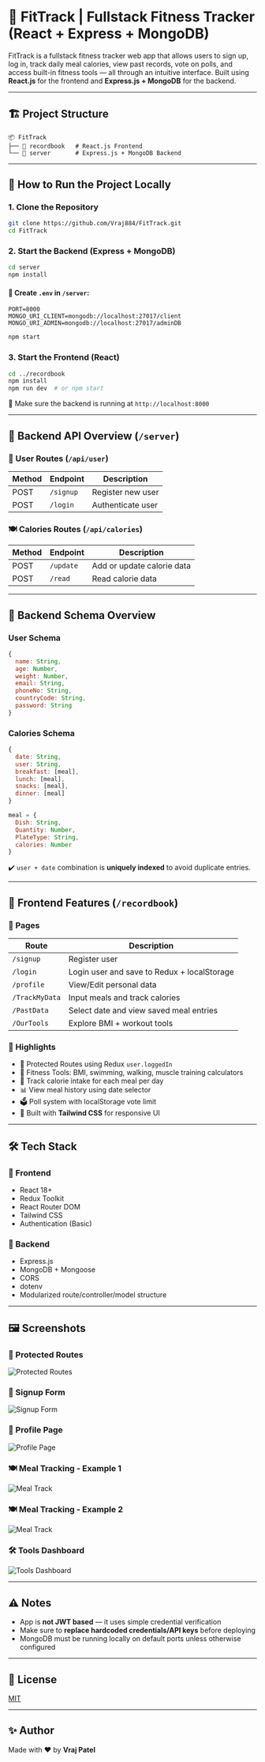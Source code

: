 # 🥗 FitTrack | Fullstack Fitness Tracker (React + Express + MongoDB)

FitTrack is a fullstack fitness tracker web app that allows users to sign up, log in, track daily meal calories, view past records, vote on polls, and access built-in fitness tools — all through an intuitive interface. Built using **React.js** for the frontend and **Express.js + MongoDB** for the backend.

---

## 🏗️ Project Structure

```
📦 FitTrack
├── 📁 recordbook   # React.js Frontend
└── 📁 server       # Express.js + MongoDB Backend
```

---

## 🚀 How to Run the Project Locally

### 1. Clone the Repository

```bash
git clone https://github.com/Vraj884/FitTrack.git
cd FitTrack
```

### 2. Start the Backend (Express + MongoDB)

```bash
cd server
npm install
```

#### 🔑 Create `.env` in `/server`:

```
PORT=8000
MONGO_URI_CLIENT=mongodb://localhost:27017/client
MONGO_URI_ADMIN=mongodb://localhost:27017/adminDB
```

```bash
npm start
```

### 3. Start the Frontend (React)

```bash
cd ../recordbook
npm install
npm run dev  # or npm start
```

📌 Make sure the backend is running at `http://localhost:8000`

---

## 🧩 Backend API Overview (`/server`)

### 👤 User Routes (`/api/user`)
| Method | Endpoint     | Description             |
|--------|--------------|-------------------------|
| POST   | `/signup`    | Register new user       |
| POST   | `/login`     | Authenticate user       |

### 🍽️ Calories Routes (`/api/calories`)
| Method | Endpoint     | Description                 |
|--------|--------------|-----------------------------|
| POST   | `/update`    | Add or update calorie data  |
| POST   | `/read`      | Read calorie data           |

---

## 🧠 Backend Schema Overview

### User Schema

```js
{
  name: String,
  age: Number,
  weight: Number,
  email: String,
  phoneNo: String,
  countryCode: String,
  password: String
}
```

### Calories Schema

```js
{
  date: String,
  user: String,
  breakfast: [meal],
  lunch: [meal],
  snacks: [meal],
  dinner: [meal]
}

meal = {
  Dish: String,
  Quantity: Number,
  PlateType: String,
  calories: Number
}
```

✔️ `user + date` combination is **uniquely indexed** to avoid duplicate entries.

---

## 🧠 Frontend Features (`/recordbook`)

### 📄 Pages

| Route         | Description                                 |
|---------------|---------------------------------------------|
| `/signup`     | Register user                               |
| `/login`      | Login user and save to Redux + localStorage |
| `/profile`    | View/Edit personal data                     |
| `/TrackMyData`| Input meals and track calories              |
| `/PastData`   | Select date and view saved meal entries     |
| `/OurTools`   | Explore BMI + workout tools                 |

### 📌 Highlights

- 🔐 Protected Routes using Redux `user.loggedIn`
- 🧠 Fitness Tools: BMI, swimming, walking, muscle training calculators
- 📅 Track calorie intake for each meal per day
- 📊 View meal history using date selector
- 🗳️ Poll system with localStorage vote limit
- 💅 Built with **Tailwind CSS** for responsive UI

---

## 🛠️ Tech Stack

### 🔧 Frontend

- React 18+
- Redux Toolkit
- React Router DOM
- Tailwind CSS
- Authentication (Basic)

### 🔧 Backend

- Express.js
- MongoDB + Mongoose
- CORS
- dotenv
- Modularized route/controller/model structure

---

## 🖼️ Screenshots

### 🔐 Protected Routes
![Protected Routes](recordbook/public/Protected%20Routes.png)

### 👤 Signup Form
![Signup Form](recordbook/public/Signup.png)

### 🧾 Profile Page
![Profile Page](recordbook/public/Profile.png)

### 🍽️ Meal Tracking - Example 1
![Meal Track](recordbook/public/Track1.png)

### 🍽️ Meal Tracking - Example 2
![Meal Track](recordbook/public/Track2.png)

### 🛠️ Tools Dashboard
![Tools Dashboard](recordbook/public/OurTools.png)

---

## ⚠️ Notes

- App is **not JWT based** — it uses simple credential verification
- Make sure to **replace hardcoded credentials/API keys** before deploying
- MongoDB must be running locally on default ports unless otherwise configured

---

## 📜 License

[MIT](https://choosealicense.com/licenses/mit/)

---

## ✨ Author

Made with ❤️ by **Vraj Patel**

